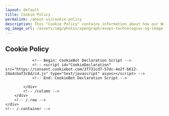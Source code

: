 ```yaml
---
layout: default
title: Cookie Policy
permalink: /about-us/cookie-policy
description: This "Cookie Policy" contains information about how our Website uses cookies to distinguish you from other users of our Website.
og_image_url: /assets/img/photos/opengraph/axops-technologies-og-image-v1.jpg
---
```

<section class="wrapper bg-light">
    <div class="container py-14 py-md-16">
        <div class="row mt-8 mt-md-12">
            <div class="col-md-10 offset-md-1 text-justify">
                <h2 class="display-4 mb-9 px-xl-11 text-center">Cookie Policy</h2>
                
                <!-- Begin: CookieBot Declaration Script -->
                <!-- <script id="CookieDeclaration" src="https://consent.cookiebot.com/3f731cd7-57dc-4e2f-b612-24a4cbaf3c8d/cd.js" type="text/javascript" async></script> -->
                <!-- End: CookieBot Declaration Script -->

            </div>
            <!-- /column -->
        </div>
        <!-- /.row -->    
    </div>
    <!-- /.container -->
</section>
<!-- /section -->